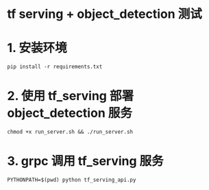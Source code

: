 # tf serving + object_detection 测试

# 1. 安装环境

```
pip install -r requirements.txt
```

# 2. 使用 tf_serving 部署 object_detection 服务

``` 
chmod +x run_server.sh && ./run_server.sh
```

# 3. grpc 调用 tf_serving 服务

``` 
PYTHONPATH=$(pwd) python tf_serving_api.py
```
